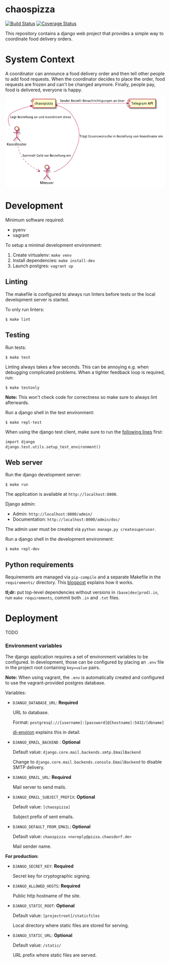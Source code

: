 # chaospizza

[![Build Status](https://travis-ci.org/chaosdorf/chaospizza.svg?branch=master)][travis]
[![Coverage Status](https://coveralls.io/repos/github/chaosdorf/chaospizza/badge.svg?branch=master)][coveralls]

[travis]: https://travis-ci.org/chaosdorf/chaospizza
[coveralls]: https://coveralls.io/github/chaosdorf/chaospizza?branch=master

This repository contains a django web project that provides a simple way to
coordinate food delivery orders. 


# System Context

A coordinator can announce a food delivery order and then tell other people to
add food requests.  When the coordinator decides to place the order, food
requests are frozen and can't be changed anymore. Finally, people pay, food is
delivered, everyone is happy.  

![System Context Diagram](docs/system-context.png "System Context Diagram")


# Development

Minimum software required:  
 
- pyenv
- vagrant

To setup a minimal development environment:  

1. Create virtualenv: `make venv` 
2. Install dependencies: `make install-dev`
3. Launch postgres: `vagrant up`

## Linting

The makefile is configured to always run linters before tests or the local development server is started.  
 
To only run linters:  

    $ make lint

## Testing

Run tests:  

    $ make test

Linting always takes a few seconds.  This can be annoying e.g. when debugging complicated problems.  When a tighter
feedback loop is required, run:

    $ make testonly

**Note:** This won't check code for correctness so make sure to always lint afterwards.  

Run a django shell in the test environment:  

    $ make repl-test

When using the django test client, make sure to run the [following lines][dj-test-client] first:

    import django
    django.test.utils.setup_test_environment()

[dj-test-client]: https://docs.djangoproject.com/en/1.11/intro/tutorial05/#the-django-test-client

## Web server 

Run the django development server:    

    $ make run

The application is available at `http://localhost:8000`.  

Django admin:  

- Admin: `http://localhost:8000/admin/`
- Documentation: `http://localhost:8000/admin/doc/` 

The admin user must be created via `python manage.py createsuperuser`.    

Run a django shell in the development environment:  

    $ make repl-dev

## Python requirements

Requirements are managed via `pip-compile` and a separate Makefile in the `requirements/` directory.  This
[blogpost][pip-compile-workflow] explains how it works.  

**tl;dr:** put top-level dependencies without versions in `(base|dev|prod).in`, run `make requirements`, commit both
`.in` and `.txt` files.  

[pip-compile-workflow]: http://jamescooke.info/a-successful-pip-tools-workflow-for-managing-python-package-requirements.html


# Deployment

TODO

### Environment variables

The django application requires a set of environment variables to be configured.  In development, those can be
configured by placing an `.env` file in the project root containing `key=value` pairs.  

**Note:** When using vagrant, the `.env` is automatically created and configured to use the vagrant-provided postgres
database.   

Variables:

- `DJANGO_DATABASE_URL`: **Required**

    URL to database.

    Format: `postgresql://[username]:[password]@[hostname]:5432/[dbname]`

    [dj-environ](https://github.com/joke2k/django-environ) explains this in detail.

- `DJANGO_EMAIL_BACKEND` : **Optional**

    Default value: `django.core.mail.backends.smtp.EmailBackend`

    Change to `django.core.mail.backends.console.EmailBackend` to disable SMTP delivery.

- `DJANGO_EMAIL_URL`: **Required**

    Mail server to send mails.

- `DJANGO_EMAIL_SUBJECT_PREFIX`: **Optional**

    Default value: `[chaospizza]`

    Subject prefix of sent emails.

- `DJANGO_DEFAULT_FROM_EMAIL`: **Optional**

    Default value: `chaospizza <noreply@pizza.chaosdorf.de>`

    Mail sender name.

**For production:**

- `DJANGO_SECRET_KEY`: **Required**

    Secret key for cryptographic signing.

- `DJANGO_ALLOWED_HOSTS`: **Required**

    Public http hostname of the site.

- `DJANGO_STATIC_ROOT`: **Optional**

    Default value: `[projectroot]/staticfiles`

    Local directory where static files are stored for serving.

- `DJANGO_STATIC_URL`: **Optional**

    Default value: `/static/`

    URL prefix where static files are served.
